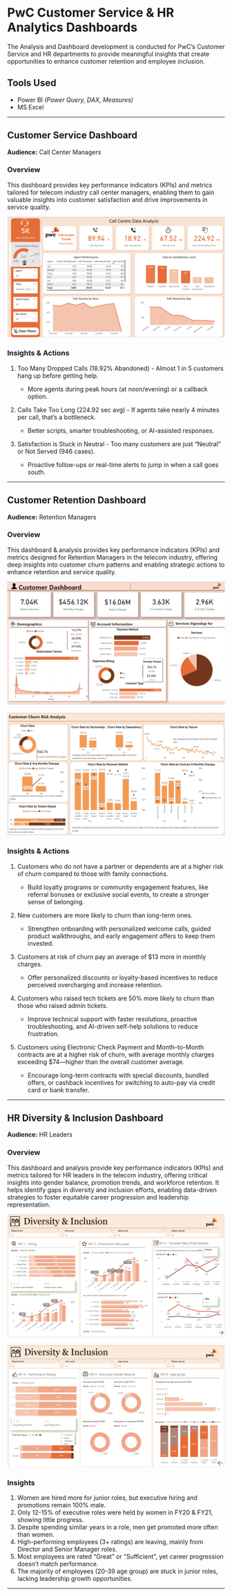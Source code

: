 # PwC Customer Service & HR Analytics Dashboards

The Analysis and Dashboard development is conducted for PwC’s Customer Service and HR departments to provide meaningful insights that create opportunities to enhance customer retention and employee inclusion.

## Tools Used
- Power BI *(Power Query, DAX, Measures)*
- MS Excel

---

## Customer Service Dashboard  
**Audience:** Call Center Managers  

### **Overview**  
This dashboard provides key performance indicators (KPIs) and metrics tailored for telecom industry call center managers, enabling them to gain valuable insights into customer satisfaction and drive improvements in service quality.

![Customer Service Dashboard](https://github.com/LikhithaGuggilla/Data-Analysis-Business-Intelligence/blob/main/PWC_Customer%20%26%20HR%20Analytics/Images/Customer_Service_Dashboard.png)

### **Insights & Actions**  
1. Too Many Dropped Calls (18.92% Abandoned) - Almost 1 in 5 customers hang up before getting help.  
   - More agents during peak hours (at noon/evening) or a callback option.  

2. Calls Take Too Long (224.92 sec avg) - If agents take nearly 4 minutes per call, that’s a bottleneck.  
   - Better scripts, smarter troubleshooting, or AI-assisted responses.  

3. Satisfaction is Stuck in Neutral - Too many customers are just “Neutral” or Not Served (946 cases).  
   - Proactive follow-ups or real-time alerts to jump in when a call goes south.  

---

## Customer Retention Dashboard  
**Audience:** Retention Managers  

### **Overview**  
This dashboard & analysis provides key performance indicators (KPIs) and metrics designed for Retention Managers in the telecom industry, offering deep insights into customer churn patterns and enabling strategic actions to enhance retention and service quality. 

![Customer Dashboard](https://github.com/LikhithaGuggilla/Data-Analysis-Business-Intelligence/blob/main/PWC_Customer%20%26%20HR%20Analytics/Images/Customer_Dashboard.png)

![Customer Churn Dashboard](https://github.com/LikhithaGuggilla/Data-Analysis-Business-Intelligence/blob/main/PWC_Customer%20%26%20HR%20Analytics/Images/Customer_Churn_Analysis.png)

### **Insights & Actions**  
1. Customers who do not have a partner or dependents are at a higher risk of churn compared to those with family connections.  
   - Build loyalty programs or community engagement features, like referral bonuses or exclusive social events, to create a stronger sense of belonging.  

2. New customers are more likely to churn than long-term ones. 
   - Strengthen onboarding with personalized welcome calls, guided product walkthroughs, and early engagement offers to keep them invested.  

3. Customers at risk of churn pay an average of $13 more in monthly charges.  
   - Offer personalized discounts or loyalty-based incentives to reduce perceived overcharging and increase retention.  

4. Customers who raised tech tickets are 50% more likely to churn than those who raised admin tickets.  
   - Improve technical support with faster resolutions, proactive troubleshooting, and AI-driven self-help solutions to reduce frustration.  

5. Customers using Electronic Check Payment and Month-to-Month contracts are at a higher risk of churn, with average monthly charges exceeding $74—higher than the overall customer average.  
   - Encourage long-term contracts with special discounts, bundled offers, or cashback incentives for switching to auto-pay via credit card or bank transfer.  

---

## HR Diversity & Inclusion Dashboard  
**Audience:** HR Leaders  

### **Overview**  
This dashboard and analysis provide key performance indicators (KPIs) and metrics tailored for HR leaders in the telecom industry, offering critical insights into gender balance, promotion trends, and workforce retention. It helps identify gaps in diversity and inclusion efforts, enabling data-driven strategies to foster equitable career progression and leadership representation.

![Diversity & Inclusion Dashboard1](https://github.com/LikhithaGuggilla/Data-Analysis-Business-Intelligence/blob/main/PWC_Customer%20%26%20HR%20Analytics/Images/Diversity%20%26%20Inclusion_Dashboard1.png)

![Diversity & Inclusion Dashboard2](https://github.com/LikhithaGuggilla/Data-Analysis-Business-Intelligence/blob/main/PWC_Customer%20%26%20HR%20Analytics/Images/Diversity%26Inclusion_Dashboard2.png)

### **Insights**  
1. Women are hired more for junior roles, but executive hiring and promotions remain 100% male. 
2. Only 12-15% of executive roles were held by women in FY20 & FY21, showing little progress.  
3. Despite spending similar years in a role, men get promoted more often than women.  
4. High-performing employees (3+ ratings) are leaving, mainly from Director and Senior Manager roles.  
5. Most employees are rated “Great” or “Sufficient”, yet career progression doesn’t match performance.  
6. The majority of employees (20-39 age group) are stuck in junior roles, lacking leadership growth opportunities.

---

